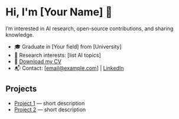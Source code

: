 # Hi, I'm [Your Name] 👋

I’m interested in AI research, open-source contributions, and sharing knowledge.  
- 🎓 Graduate in [Your field] from [University]  
- 🔬 Research interests: [list AI topics]  
- 📄 [Download my CV](cv.pdf)  
- 📬 Contact: [email@example.com] | [LinkedIn](https://linkedin.com/in/yourprofile)  

## Projects
- [Project 1](https://github.com/username/project1) — short description  
- [Project 2](https://github.com/username/project2) — short description  

